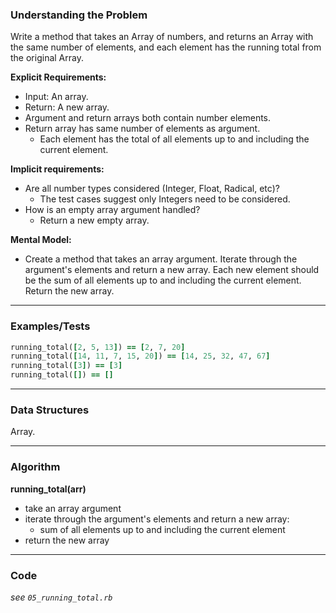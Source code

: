 ### Understanding the Problem
Write a method that takes an Array of numbers, and returns an Array with the same number of elements, and each element has the running total from the original Array.

**Explicit Requirements:**

- Input: An array.
- Return: A new array.
- Argument and return arrays both contain number elements.
- Return array has same number of elements as argument.
  - Each element has the total of all elements up to and including the current element.

**Implicit requirements:**

- Are all number types considered (Integer, Float, Radical, etc)?
    - The test cases suggest only Integers need to be considered.
- How is an empty array argument handled?
    - Return a new empty array.

**Mental Model:**

- Create a method that takes an array argument.  Iterate through the argument's elements and return a new array.  Each new element should be the sum of all elements up to and including the current element.  Return the new array.

---
### Examples/Tests
```ruby
running_total([2, 5, 13]) == [2, 7, 20]
running_total([14, 11, 7, 15, 20]) == [14, 25, 32, 47, 67]
running_total([3]) == [3]
running_total([]) == []
```
---
### Data Structures
Array.

---
### Algorithm
**running_total(arr)**
- take an array argument
- iterate through the argument's elements and return a new array:
  - sum of all elements up to and including the current element
- return the new array

---
### Code
*see `05_running_total.rb`*
